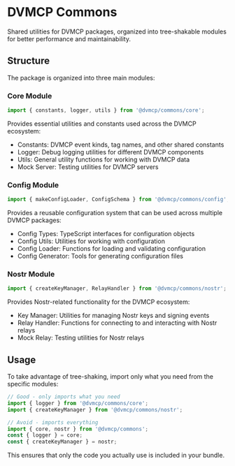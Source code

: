 # DVMCP Commons

Shared utilities for DVMCP packages, organized into tree-shakable modules for better performance and maintainability.

## Structure

The package is organized into three main modules:

### Core Module

```typescript
import { constants, logger, utils } from '@dvmcp/commons/core';
```

Provides essential utilities and constants used across the DVMCP ecosystem:

- Constants: DVMCP event kinds, tag names, and other shared constants
- Logger: Debug logging utilities for different DVMCP components
- Utils: General utility functions for working with DVMCP data
- Mock Server: Testing utilities for DVMCP servers

### Config Module

```typescript
import { makeConfigLoader, ConfigSchema } from '@dvmcp/commons/config';
```

Provides a reusable configuration system that can be used across multiple DVMCP packages:

- Config Types: TypeScript interfaces for configuration objects
- Config Utils: Utilities for working with configuration
- Config Loader: Functions for loading and validating configuration
- Config Generator: Tools for generating configuration files

### Nostr Module

```typescript
import { createKeyManager, RelayHandler } from '@dvmcp/commons/nostr';
```

Provides Nostr-related functionality for the DVMCP ecosystem:

- Key Manager: Utilities for managing Nostr keys and signing events
- Relay Handler: Functions for connecting to and interacting with Nostr relays
- Mock Relay: Testing utilities for Nostr relays

## Usage

To take advantage of tree-shaking, import only what you need from the specific modules:

```typescript
// Good - only imports what you need
import { logger } from '@dvmcp/commons/core';
import { createKeyManager } from '@dvmcp/commons/nostr';

// Avoid - imports everything
import { core, nostr } from '@dvmcp/commons';
const { logger } = core;
const { createKeyManager } = nostr;
```

This ensures that only the code you actually use is included in your bundle.
